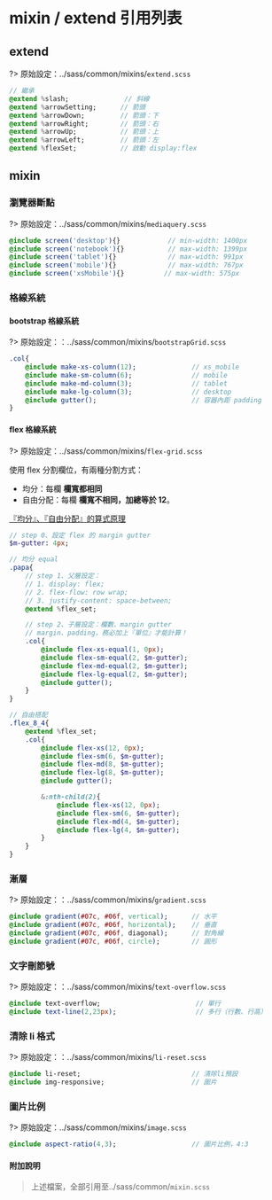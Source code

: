 # mixin / extend 引用列表

## extend

?> 原始設定：../sass/common/mixins/`extend.scss`

```sass
// 繼承
@extend %slash;              // 斜線
@extend %arrowSetting;      // 箭頭
@extend %arrowDown;         // 箭頭：下
@extend %arrowRight;        // 箭頭：右
@extend %arrowUp;           // 箭頭：上
@extend %arrowLeft;         // 箭頭：左
@extend %flexSet;           // 啟動 display:flex
```

## mixin

### 瀏覽器斷點

?> 原始設定：../sass/common/mixins/`mediaquery.scss`

```sass
@include screen('desktop'){}            // min-width: 1400px
@include screen('notebook'){}           // max-width: 1399px
@include screen('tablet'){}             // max-width: 991px
@include screen('mobile'){}             // max-width: 767px
@include screen('xsMobile'){}          // max-width: 575px
```

### 格線系統

#### bootstrap 格線系統

?> 原始設定：：../sass/common/mixins/`bootstrapGrid.scss`

```sass
.col{
    @include make-xs-column(12);              // xs_mobile
    @include make-sm-column(6);               // mobile
    @include make-md-column(3);               // tablet
    @include make-lg-column(3);               // desktop
    @include gutter();                        // 容器內距 padding
}
```

#### flex 格線系統

?> 原始設定：../sass/common/mixins/`flex-grid.scss`

使用 flex 分割欄位，有兩種分割方式：<br>

- 均分：每欄 <b >欄寬都相同</b><br>
- 自由分配：每欄 <b >欄寬不相同，加總等於 12</b>。

[『均分』、『自由分配』的算式原理](https://hackmd.io/@lizewu/r1eU6MPBw)

```sass
// step 0、設定 flex 的 margin gutter
$m-gutter: 4px;

// 均分 equal
.papa{
    // step 1、父層設定：
    // 1. display: flex;
    // 2. flex-flow: row wrap;
    // 3. justify-content: space-between;
    @extend %flex_set;

    // step 2、子層設定：欄數、margin gutter
    // margin、padding，務必加上『單位』才能計算！
    .col{
        @include flex-xs-equal(1, 0px);
        @include flex-sm-equal(2, $m-gutter);
        @include flex-md-equal(2, $m-gutter);
        @include flex-lg-equal(2, $m-gutter);
        @include gutter();
    }
}

// 自由搭配
.flex_8_4{
    @extend %flex_set;
    .col{
        @include flex-xs(12, 0px);
        @include flex-sm(6, $m-gutter);
        @include flex-md(8, $m-gutter);
        @include flex-lg(8, $m-gutter);
        @include gutter();

        &:nth-child(2){
            @include flex-xs(12, 0px);
            @include flex-sm(6, $m-gutter);
            @include flex-md(4, $m-gutter);
            @include flex-lg(4, $m-gutter);
        }
    }
}

```

### 漸層

?> 原始設定：：../sass/common/mixins/`gradient.scss`

```sass
@include gradient(#07c, #06f, vertical);      // 水平
@include gradient(#07c, #06f, horizontal);    // 垂直
@include gradient(#07c, #06f, diagonal);      // 對角線
@include gradient(#07c, #06f, circle);        // 圓形
```

### 文字刪節號

?> 原始設定：：../sass/common/mixins/`text-overflow.scss`

```sass
@include text-overflow;                        // 單行
@include text-line(2,23px);                    // 多行（行數、行高）
```

### 清除 li 格式

?> 原始設定：：../sass/common/mixins/`li-reset.scss`

```sass
@include li-reset;                            // 清除li預設
@include img-responsive;                      // 圖片
```

### 圖片比例

?> 原始設定：../sass/common/mixins/`image.scss`

```sass
@include aspect-ratio(4,3);                   // 圖片比例，4:3
```

<h4>附加說明</h4>

> 上述檔案，全部引用至../sass/common/`mixin.scss`

<style>
    .block-style{
  padding:2.2em 3em !important;
  background:#f8f8f8;
}
/* 顏色設定 <span class="blue"></span>*/
/* .title{
    font-size: 26px; color: #fff;
    background:#00469C; display:inline-block;
    padding: 10px 20px 10px 30px;
    border-radius: 4px;
}
.sub-title{ font-size: 20px; color: #00469C; }

.focus { color: #B20050; }
.focus2 {
    color: #222; border: solid 1px #c8c8c8;
    display: inline-block;
    padding: 2px 10px; margin: 0 4px;
    border-radius: 4px;
    background: #fff;
}
.link{ font-size: 20px; color: #B20050;}
.ui-infobar{ max-width:95%; }
.markdown-body{ max-width:95%; } */
</style>
